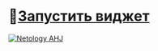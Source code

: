 # 🚀[Запустить виджет](https://johnnystorm19.github.io/ahj-Webworkers_ServiceWorkers-task_1-Frontend/)
[![Netology AHJ](https://github.com/JohnnyStorm19/ahj-Webworkers_ServiceWorkers-task_1-Frontend/actions/workflows/web.yml/badge.svg)](https://github.com/JohnnyStorm19/ahj-Webworkers_ServiceWorkers-task_1-Frontend/actions/workflows/web.yml)


